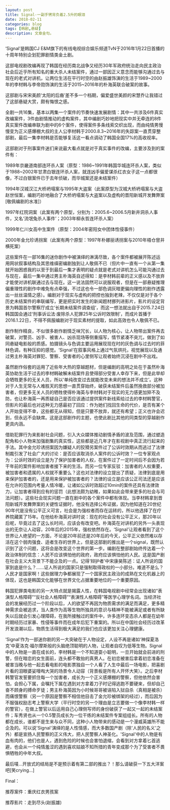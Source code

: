 ```yaml
---
layout: post
title: Signal-一副手铐背负着2.5升的眼泪
date: 2018-02-11
categories: blog
tags: [韩剧,悬疑]
description: 文章金句。
---
```

<p>  ‘Signal’是韩国CJ E&M旗下的有线电视综合娱乐频道TvN于2016年1月22日首播的十周年特别企划犯罪剧情类金土剧。</p>
<p>  这部电视剧改编再现了韩国在经历南北战争又经历30年军政府统治走向民主政治社会后近乎所有知名的重大杀人未结案件，通过一部因正义意念而能够沟通过去与现在的老式对讲机，让两位生活在平行时空的由赵振雄饰演的生活于1989~2000年的李材韩与李帝勋饰演的生活于2015~2016年的朴海英联合破案的故事。</p>
<p>  这部剧与宋宋美颜‘太阳的后裔’差不多一个档期，偏爱盛世美颜的宋慧乔让我错过了这部悬疑大赏，颇有悔恨之感。</p>
<p>  全剧一共16集，基本以两集一个案件的节奏快速发展剧情：其中一共涉及6件真实改编案件，3件由剧情推动的虚构案件，其中编剧巧妙地把现实中并无牵连的8件真实案件改编串联为剧中的6个案件，使得案件多条线索交织出现，而由纯情男慢慢变为正义感爆棚大叔的主人公李材韩于2000.8.3~2016年的失踪案一直贯穿整部剧，最后一集李材韩是否能够复活这一看点调动了韩国全国17%的高收视率。</p>
<p>  这部剧对于刑事案件迷们来说最大看点就是对于真实事件的改编，主要涉及到的案件有：</p>
<p>  1989年京畿道南部连环杀人案（原型：1986~1991年韩国华城连环杀人案，类似于1988~2002年甘肃白银连环杀人案，就连凶手偏爱谋杀红衣女子这一点都很像，不过白银案件已于去年侦破，而华城案还是未结案件）</p>
<p>  1994年汉城汉江大桥坍塌案与1995年大盗案（此案原型为汉城大桥坍塌案与大盗赵世恒案，编剧巧妙地融合了大桥坍塌案与大盗案以及虚构的晋阳新城开发舞弊案[敬佩编剧的水准]）</p>
<p>  1997年红院洞案（此案有两个原型，分别为：2005.6~2006.5月新井洞杀人事件，又名‘流氓兔杀人事件’；2003年柳永哲连环杀人案）</p>
<p>  1999年仁川女高中生案件（原型：2004年密阳女中团体性侵事件）</p>
<p>  2000年金允珍诱拐案（此案有两个原型：1997年朴娜丽诱拐案与2010年梧仓窨井横死案）</p>
<p>  这些案件在一部16集的迷你剧作中被演绎的淋漓尽致，各个案件都被展开陈述运用网状叙事结构及其思维缜密编剧独到让人敬佩不已（但片中一直有一个从第一集就开始困惑我的以至于到最后一集才表明的疑点就是老式对讲机怎么可能沟通过去与现在，最后一集中通过男主朴海英自述得知：是李材韩前辈的正义感以及不放弃才能使对讲机联通过去与现在。这一说法固然可以说服观者，但是在一部悬疑推理偏重理性的剧作中难免有点牵强，不过这也令一部色调灰暗更偏向理性的剧作透露出一丝丝温情之感）。编剧对于现实与虚构的把控也独到老辣，不仅仅是对于各个历史未结案件的串联编写，更是把实时发生的新闻题材挪列进影片，影片的设定背景为韩国首尔警察厅成立‘长期未结案件调查组’，而这一想法就出自于2015.7.24日韩国国会通过‘刑事诉讼法·废除杀人犯罪25年公诉时效限制’，而成片首播于2016.1.22日，不得不佩服编剧对于现实素材的提取，如此高效也令人敬佩不已。</p>
<p>  剧作制作精良，不似很多剧作剧情乏味冗长，以人物为核心，让人物带出案件再去破案，对警员、凶手、被害人、凶杀现场等侧重描写，情节紧凑不突兀，做到了如同悬疑电影般的质感。拍摄镜头与色调主要运用展现现在时的灰色调与过去时的菲林色调，有种压抑的感觉。‘Signal’在叙事风格上通过气氛烘托，视觉展现以及通过男主朴海英对罪犯、警察、受害者的心里侧写让观者始终沉浸在剧中不出戏。</p>
<p>  虽然剧作俗套的运用了近些年大热的穿越题材，但是编剧的高明之处在于虽然朴海英协助生活于过去的李材韩破解未结案件且使得部分受害人幸存下来，但是此举却会牺牲更多的无关人员，所以‘单纯改变过去就能改变未来的想法并不成立’。这种对于人生无常与人难胜天的思想一直贯穿始终，破获未结案件后虽然挽救部分被加害者，但更多无关人员的牺牲使得朴海英与李材韩对于现实的无力感更加猝不及防，也让朴海英一再质疑自己是否应该通过提供案件新线索给过去的李材韩警官，但影片的最后也对这种无力感最初了回应：作为她们找回生命的代价，是否有某个人开始变得不幸，这些都无从得知，但是只要不放弃，就还有希望；正义也许会迟到，但永远不会缺席。这是这部剧作的主题，也使此剧比其他的同类型的穿越剧作更具内涵。</p>
<p>  借助犯罪行为来影射社会问题，引入大众媒体推动剧情矛盾的波及范围，通过塑造配角和小人物来加强剧集的真实性，这些都是近几年才在影视剧中真正流行起来的手法。其中金允珍诱拐案因为嫌疑人的狡猾另案件过了公诉时效期从而逃过了法律制裁引发了社会广大的讨论：是否应该取消杀人案件的公诉时效？一位专家观点为：公诉时效的设立是为了保护加害者的人权，在案件过了一定时间后不会因为若干年前的案件影响加害者接下来的生活。而另一位专家反驳：加害者的人权重要，被加害者和遗属的人权就不重要么？这也对法律的设立提出了质疑，法律到底是用来保护加害者的，还是用来保护被加害者的？法律的设立是应该公正司法还是应该在允许的范围内考量人情冷暖，让诸如公诉时效超过10min的案件还具有法律效力，让加害者得到应有的惩罚（此想法颇为幼稚，如果如此会带来更多的社会与司法问题）。这些社会现实问题一直在剧中的各个案件中都有体现。当李材韩拿到晋阳新城开发舞弊案的关键性证据时，他没有选择公布证据，因为他知道在20世纪90年代是没有公平正义可言，社会是为强权者而存在运转的，所以他选择了在疗养院藏匿了15年。在他给朴海英对讲时说：现在的社会没有公平正义，那20年以后呢，毕竟过去了这么长时间，应该会有改变吧。朴海英在对讲机的另外一头表现出的无奈让人动容，20年后的2015年，强权依然存在。‘Signal’让观者看到了这个世界让人绝望的一方面，不论是20年前还是20年后的今天，公平正义依然难以存活在这个弱肉强食、适者生存的世界上，但是这部剧的推出是一个signal，既然认识到了这个问题，这将会是改变这个世界的第一步。编剧在整部剧始终传达着一个政治体制的信念：人民不应该惧怕他的政府，政府应该惧怕他的人民。这是国产剧在社会主义大背景下不能企及的一点。记得‘辩护者’中宋康昊陈述：证人所说的国家到底是什么？……证人所说的国家只是强制取得政权的一小部分。难道不是么？人民才是国家啊！这些据理力争都展现了一个国家民主政治的成熟在文化机器上的体现，这也是韩国文化能够在世界文化占据重要地位的一个重要原因。</p>
<p>  韩国犯罪类电影的另一大特点就是揭露人性，在韩国电视剧中经常会出现诸如“表演型人格障碍”“反社会人格障碍”“表演性人格障碍”等医学心理学名词。当经济社会的发展经历过一个阶段以后，人的欲望不再因为物质需求的满足而满足，更多精神需求会被追求，当人类作为高等生物所独具的意识与精神不能被满足或者有所缺失以后就会引发心理障碍，在我所接触过的案件中，许多连环变态杀人都是在幼年时期经历过家暴、性侵等事件而在成年后犯下重案的。所以在中国社会经历过改革开发浪潮以后，物质生活得到极大满足的我们也应该更加关注心理健康。</p>
<p>  ‘Signal’作为一部迷你剧的另一大突破在于人物设定，人设不再是诸如‘神探夏洛克’中夏洛克·福尔摩斯般的头脑绝顶聪明的人物，让观者自叹为低等生物。Signal中的人物是一直在成长的，李材韩是一个不知道耍小聪明，一旦开始就会前进的刑警，但在暗恋的女生面前，连头都不敢抬的真男人。在初恋被害后拿着初恋准备在被害当晚与他一起去看电影的电影票独自一个人看了人生中最后一场电影，把喜剧片看的泪眼婆娑嚎啕大哭的场景令人动容（背景板是所有人开怀大笑）。之后李材韩警官发誓要抓住每一个加害者，成长为一个正义感爆棚的警察，但他依然会害怕，会担心下属，会嘱托下属在遇到对方拿着刀子时记得逃跑不要硬来，但却自己奋不顾身的搏命歹徒；男主朴海英因为小时候哥哥被诬陷入狱自杀（真相是被杀）而痛恨警察（另一个原因是警察不相信他目击了金允珍被绑架的经过），而后因为不服强权励志考上警察大学（平行时空的另一个理由是立志要做一个像李材韩一样的警官），在做上警官以后运用自己心理侧写师的身份破获了一起又一起的未结案件；车秀贤也从一个0.5警员成长为一位干练的未结案件专案组组长。所有的人物都在成长，谁都不是生来与众不同，这种小人物带来的感动是一个漫威英雄所不能企及的。可以说'Signal'演绎的是人性情感，而大多数国产剧（除'人民的名义'之外）都是宣扬人民警察的正义伟大，把人民警察人神圣化。'Signal'中的人物是有血有肉的，他们也是人，遇到危险的时候也会害怕退缩，会看到对方拿着匕首逃避，也会从一个纯情羞涩的遇到喜欢姑娘不知所措的青年变成那个为了受害者不畏惧牺牲的中年大叔。</p>
<p>  最后唛…开放式的结局是不是预示着有第二部的推出？！那么请破获一下五大洋案吧[笑crying…]</p>
<p>  Final：</p>
<p>  推荐案件：重庆红衣男孩案</p>
<p>  推荐影片：走到尽头(赵振雄)</p>